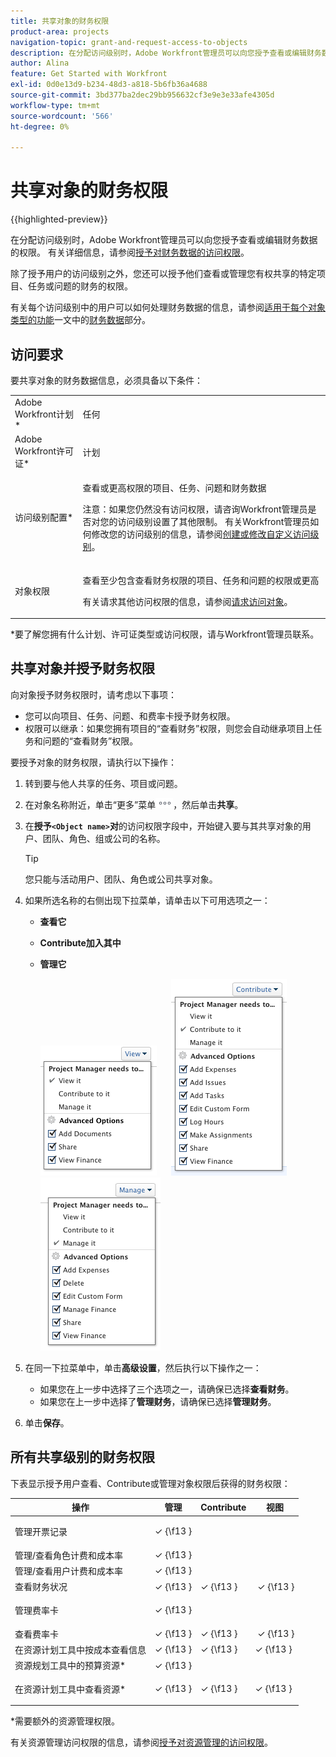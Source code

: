 ```yaml
---
title: 共享对象的财务权限
product-area: projects
navigation-topic: grant-and-request-access-to-objects
description: 在分配访问级别时，Adobe Workfront管理员可以向您授予查看或编辑财务数据的权限。 有关详细信息，请参阅授予对财务数据的访问权限。
author: Alina
feature: Get Started with Workfront
exl-id: 0d0e13d9-b234-48d3-a818-5b6fb36a4688
source-git-commit: 3bd377ba2dec29bb956632cf3e9e3e33afe4305d
workflow-type: tm+mt
source-wordcount: '566'
ht-degree: 0%

---
```


# 共享对象的财务权限

{{highlighted-preview}}

在分配访问级别时，Adobe Workfront管理员可以向您授予查看或编辑财务数据的权限。 有关详细信息，请参阅[授予对财务数据的访问权限](../../administration-and-setup/add-users/configure-and-grant-access/grant-access-financial.md)。

除了授予用户的访问级别之外，您还可以授予他们查看或管理您有权共享的特定项目、任务或问题的财务的权限。

有关每个访问级别中的用户可以如何处理财务数据的信息，请参阅[适用于每个对象类型的功能](../../administration-and-setup/add-users/access-levels-and-object-permissions/functionality-available-for-each-object-type.md)一文中的[财务数据](../../administration-and-setup/add-users/access-levels-and-object-permissions/functionality-available-for-each-object-type.md#financia)部分。

## 访问要求

<!--drafted for P&P:

<table style="table-layout:auto"> 
 <col> 
 <col> 
 <tbody> 
  <tr> 
   <td role="rowheader">Adobe Workfront plan*</td> 
   <td> <p>Any </p> </td> 
  </tr> 
  <tr> 
   <td role="rowheader">Adobe Workfront license*</td> 
   <td> <p>Current license: Standard </p> 
   Or
   <p>Legacy license: Plan </p></td> 
  </tr> 
  <tr> 
   <td role="rowheader">Access level configurations*</td> 
   <td> <p>View or higher access to Projects, Tasks, Issues, and Financial&nbsp;Data</p> <p><b>NOTE</b>
   
   If you still don't have access, ask your Workfront administrator if they set additional restrictions in your access level. For information on how a Workfront administrator can modify your access level, see <a href="../../administration-and-setup/add-users/configure-and-grant-access/create-modify-access-levels.md" class="MCXref xref">Create or modify custom access levels</a>.</p> </td> 
  </tr> 
  <tr> 
   <td role="rowheader">Object permissions</td> 
   <td> <p>View permissions or higher to projects, tasks, and issues that include at least View Finance permissions</p> <p>For information on requesting additional access, see <a href="../../workfront-basics/grant-and-request-access-to-objects/request-access.md" class="MCXref xref">Request access to objects </a>.</p> </td> 
  </tr> 
 </tbody> 
</table>
-->
要共享对象的财务数据信息，必须具备以下条件：

<table style="table-layout:auto"> 
 <col> 
 <col> 
 <tbody> 
  <tr> 
   <td role="rowheader">Adobe Workfront计划*</td> 
   <td> <p>任何 </p> </td> 
  </tr> 
  <tr> 
   <td role="rowheader">Adobe Workfront许可证*</td> 
   <td> <p>计划 </p> </td> 
  </tr> 
  <tr> 
   <td role="rowheader">访问级别配置*</td> 
   <td> <p>查看或更高权限的项目、任务、问题和财务数据</p> <p>注意：如果您仍然没有访问权限，请咨询Workfront管理员是否对您的访问级别设置了其他限制。 有关Workfront管理员如何修改您的访问级别的信息，请参阅<a href="../../administration-and-setup/add-users/configure-and-grant-access/create-modify-access-levels.md" class="MCXref xref">创建或修改自定义访问级别</a>。</p> </td> 
  </tr> 
  <tr> 
   <td role="rowheader">对象权限</td> 
   <td> <p>查看至少包含查看财务权限的项目、任务和问题的权限或更高</p> <p>有关请求其他访问权限的信息，请参阅<a href="../../workfront-basics/grant-and-request-access-to-objects/request-access.md" class="MCXref xref">请求访问对象</a>。</p> </td> 
  </tr> 
 </tbody> 
</table>

&#42;要了解您拥有什么计划、许可证类型或访问权限，请与Workfront管理员联系。

## 共享对象并授予财务权限

向对象授予财务权限时，请考虑以下事项：

* 您可以向项目、任务、问题、<span class="preview">和费率卡</span>授予财务权限。
* 权限可以继承：如果您拥有项目的“查看财务”权限，则您会自动继承项目上任务和问题的“查看财务”权限。

要授予对象的财务权限，请执行以下操作：

1. 转到要与他人共享的任务、项目或问题。
1. 在对象名称附近，单击“更多”菜单![](assets/more-icon.png)，然后单击&#x200B;**共享**。

1. 在&#x200B;**授予`<Object name>`对**&#x200B;的访问权限字段中，开始键入要与其共享对象的用户、团队、角色、组或公司的名称。

   >[!TIP]
   >
   >您只能与活动用户、团队、角色或公司共享对象。

1. 如果所选名称的右侧出现下拉菜单，请单击以下可用选项之一：

   * **查看它**
   * **Contribute加入其中**
   * **管理它**

     ![](assets/12.png)      ![](assets/13.png) ![](assets/14.png)

1. 在同一下拉菜单中，单击&#x200B;**高级设置**，然后执行以下操作之一：

   * 如果您在上一步中选择了三个选项之一，请确保已选择&#x200B;**查看财务**。
   * 如果您在上一步中选择了&#x200B;**管理财务**，请确保已选择&#x200B;**管理财务**。

1. 单击&#x200B;**保存**。

## 所有共享级别的财务权限

下表显示授予用户查看、Contribute或管理对象权限后获得的财务权限： 

<table style="table-layout:auto"> 
 <col> 
 <col> 
 <col> 
 <col> 
 <thead> 
  <tr> 
   <th><strong>操作</strong> </th> 
   <th><strong>管理</strong> </th> 
   <th><strong>Contribute</strong> </th> 
   <th><strong>视图</strong> </th> 
  </tr> 
 </thead> 
 <tbody> 
  <tr> 
   <td>管理开票记录</td> 
   <td>✓ {\f13 }</td> 
   <td> <p> </p> </td> 
   <td> </td> 
  </tr> 
  <tr> 
   <td>管理/查看角色计费和成本率</td> 
   <td>✓ {\f13 }</td> 
   <td> </td> 
   <td> </td> 
  </tr> 
  <tr> 
   <td>管理/查看用户计费和成本率</td> 
   <td>✓ {\f13 }</td> 
   <td> </td> 
   <td> </td> 
  </tr> 
  <tr> 
   <td>查看财务状况</td> 
   <td>✓ {\f13 }</td> 
   <td>✓ {\f13 }</td> 
   <td> ✓ {\f13 }</td> 
  </tr> 
  <tr> 
   <td><span class="preview">管理费率卡</span></td> 
   <td>✓ {\f13 }</td> 
   <td> <p> </p> </td> 
   <td> </td> 
  </tr> 
  <tr> 
   <td><span class="preview">查看费率卡</span></td> 
   <td>✓ {\f13 }</td> 
   <td>✓ {\f13 }</td> 
   <td> ✓ {\f13 }</td> 
  </tr>
  <tr> 
   <td>在资源计划工具中按成本查看信息</td> 
   <td>✓ {\f13 }</td> 
   <td>✓ {\f13 }</td> 
   <td>✓ {\f13 }</td> 
  </tr> 
  <tr> 
   <td>资源规划工具中的预算资源*</td> 
   <td>✓ {\f13 }</td> 
   <td> </td> 
   <td> </td> 
  </tr> 
  <tr> 
   <td>在资源计划工具中查看资源*</td> 
   <td>✓ {\f13 }</td> 
   <td>✓ {\f13 }</td> 
   <td> <p>✓ {\f13 }</p> </td> 
  </tr> 
 </tbody> 
</table>

&#42;需要额外的资源管理权限。

有关资源管理访问权限的信息，请参阅[授予对资源管理的访问权限](../../administration-and-setup/add-users/configure-and-grant-access/grant-access-resource-management.md)。

